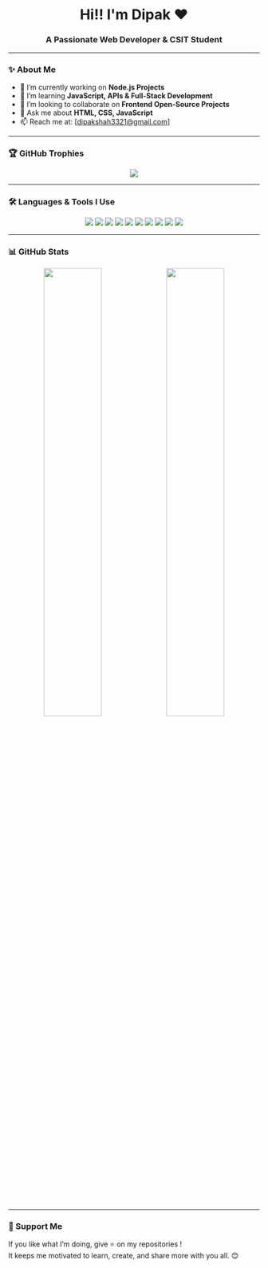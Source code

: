 <h1 align="center">Hi!! I'm Dipak ❤️</h1>
<h3 align="center">A Passionate Web Developer & CSIT Student</h3>







---

### ✨ About Me

- 🔭 I’m currently working on **Node.js Projects**
- 🌱 I’m learning **JavaScript, APIs & Full-Stack Development**
- 👯 I’m looking to collaborate on **Frontend Open-Source Projects**
- 💬 Ask me about **HTML, CSS, JavaScript**
- 📫 Reach me at: [dipakshah3321@gmail.com]

---

### 🏆 GitHub Trophies

<p align="center">
  <img src="https://github-profile-trophy.vercel.app/?username=itsdipakshah&theme=onedark&margin-w=15&margin-h=15"/>
</p>

---

### 🛠️ Languages & Tools I Use

<p align="center">
  <img src="https://img.shields.io/badge/HTML5-E34F26?style=for-the-badge&logo=html5&logoColor=white"/>
  <img src="https://img.shields.io/badge/CSS3-1572B6?style=for-the-badge&logo=css3&logoColor=white"/>
  <img src="https://img.shields.io/badge/JavaScript-F7DF1E?style=for-the-badge&logo=javascript&logoColor=black"/>
  <img src="https://img.shields.io/badge/Node.js-339933?style=for-the-badge&logo=nodedotjs&logoColor=white"/>
  <img src="https://img.shields.io/badge/Java-007396?style=for-the-badge&logo=java&logoColor=white"/>
  <img src="https://img.shields.io/badge/C-00599C?style=for-the-badge&logo=c&logoColor=white"/>
  <img src="https://img.shields.io/badge/PHP-777BB4?style=for-the-badge&logo=php&logoColor=white"/>
  <img src="https://img.shields.io/badge/MySQL-4479A1?style=for-the-badge&logo=mysql&logoColor=white"/>
  <img src="https://img.shields.io/badge/VS%20Code-007ACC?style=for-the-badge&logo=visual-studio-code&logoColor=white"/>
  <img src="https://img.shields.io/badge/GitHub-181717?style=for-the-badge&logo=github&logoColor=white"/>
</p>

---

### 📊 GitHub Stats

<p align="center">
  <img src="https://github-readme-stats.vercel.app/api?username=itsdipakshah&show_icons=true&theme=tokyonight" width="48%"/>
  <img src="https://github-readme-stats.vercel.app/api/top-langs/?username=itsdipakshah&layout=compact&theme=tokyonight" width="48%"/>
</p>


---

### 💖 Support Me

If you like what I’m doing, give ⭐ on my  repositories  !  
It keeps me motivated to learn, create, and share more with you all. 😊
